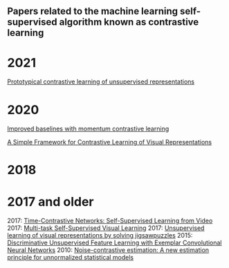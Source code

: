## Papers related to the machine learning self-supervised algorithm known as contrastive learning

# 2021

[Prototypical contrastive learning of unsupervised representations](https://arxiv.org/pdf/2005.04966.pdf)

# 2020 

[Improved baselines with momentum contrastive learning](https://arxiv.org/pdf/2003.04297.pdf)

[A Simple Framework for Contrastive Learning of Visual Representations](http://proceedings.mlr.press/v119/chen20j.html)


# 2018



# 2017 and older

 2017: [Time-Contrastive Networks: Self-Supervised Learning from Video](https://arxiv.org/pdf/1704.06888.pdf)
 2017: [Multi-task Self-Supervised Visual Learning](https://arxiv.org/abs/1708.07860)
 2017: [Unsupervised learning of visual representations by solving jigsawpuzzles](https://arxiv.org/abs/1603.09246)
 2015: [Discriminative Unsupervised Feature Learning with Exemplar Convolutional Neural Networks](https://arxiv.org/abs/1406.6909)
 2010: [Noise-contrastive estimation: A new estimation principle for unnormalized statistical models](http://proceedings.mlr.press/v9/gutmann10a/gutmann10a.pdf)

